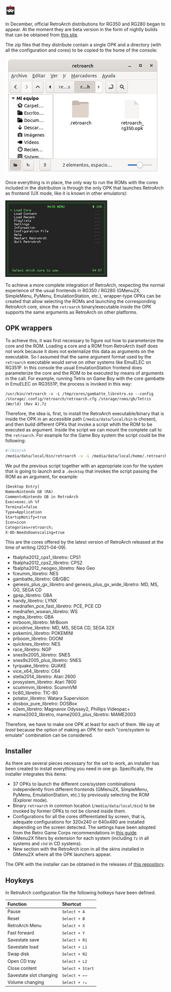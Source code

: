 ![Icon](images/icon.png)

In December, official RetroArch distributions for RG350 and RG280 began to appear. At the moment they are beta version in the form of nightly builds that can be obtained from [this site](https://buildbot.libretro.com/nightly/dingux/mips32/).

The zip files that they distribute contain a single OPK and a directory (with all the configuration and cores) to be copied to the home of the console:

![Files](images/files.png)

Once everything is in place, the only way to run the ROMs with the cores included in the distribution is through the only OPK that launches RetroArch as frontend (UX mode, like it is known in other emulators):

![Frontend](images/frontend.png)

To achieve a more complete integration of RetroArch, respecting the normal experience of the usual frontends in RG350 / RG280 (GMenu2X, SimpleMenu, PyMenu, EmulationStation, etc.), wrapper-type OPKs can be created that allow selecting the ROMs and launching the corresponding RetroArch core, since the `retroarch` binary/executable inside the OPK supports the same arguments as RetroArch on other platforms.

## OPK wrappers

To achieve this, it was first necessary to figure out how to parameterize the core and the ROM. Loading a core and a ROM from RetroArch itself does not work because it does not externalize this data as arguments on the executable. So I assumed that the same argument format used by the `retroarch` executable would serve on other systems like EmuELEC on RG351P. In this console the usual EmulationStation frontend does parameterize the core and the ROM to be executed by means of arguments in the call. For example, running Tetris on Game Boy with the core gambatte in EmuELEC on RG3551P, the process is invoked in this way:

```
/usr/bin/retroarch -v -L /tmp/cores/gambatte_libretro.so --config /storage/.config/retroarch/retroarch.cfg /storage/roms/gb/Tetris (World) (Rev A).7z
```

Therefore, the idea is, first, to install the RetroArch executable/binary that is inside the OPK in an accessible path (`/media/data/local/bin` is chosen), and then build different OPKs that invoke a script whith the ROM to be executed as argument. Inside the script we can mount the complete call to the `retroarch`. For example for the Game Boy system the script could be the following:

```bash
#!/bin/sh
/media/data/local/bin/retroarch -v -L /media/data/local/home/.retroarch/cores/gambatte_libretro.so --config /media/data/local/home/.retroarch/retroarch.cfg "$1"
```

We put the previous script together with an appropriate icon for the system that is going to launch and a `.desktop` that invokes the script passing the ROM as an argument, for example:

```
[Desktop Entry]
Name=Nintendo GB (RA)
Comment=Nintendo GB in RetroArch
Exec=exec.sh %f
Terminal=false
Type=Application
StartupNotify=true
Icon=icon
Categories=retroarch;
X-OD-NeedsDownscaling=true
```

This are the cores offered by the latest version of RetroArch released at the time of writing (2021-04-09).

* fbalpha2012_cps1_libretro: CPS1
* fbalpha2012_cps2_libretro: CPS2
* fbalpha2012_neogeo_libretro: Neo Geo
* fceumm_libretro: NES
* gambatte_libretro: GB/GBC
* genesis_plus_gx_libretro and genesis_plus_gx_wide_libretro: MD, MS, GG, SEGA CD
* gpsp_libretro: GBA
* handy_libretro: LYNX
* mednafen_pce_fast_libretro: PCE, PCE CD
* mednafen_wswan_libretro: WS
* mgba_libretro: GBA
* mrboom_libretro: MrBoom
* picodrive_libretro: MD, MS, SEGA CD, SEGA 32X
* pokemini_libretro: POKEMINI
* prboom_libretro: DOOM
* quicknes_libretro: NES
* race_libretro: NGP
* snes9x2005_libretro: SNES
* snes9x2005_plus_libretro: SNES
* tyrquake_libretro: QUAKE
* vice_x64_libretro: C64
* stella2014_libretro: Atari 2600
* prosystem_libretro: Atari 7800
* scummvm_libretro: ScummVM
* tic80_libretro: TIC-80
* potator_libretro: Watara Supervision
* dosbox_pure_libretro: DOSBox
* o2em_libretro: Magnavox Odyssey2, Phillips Videopac+
* mame2003_libretro, mame2003_plus_libretro: MAME2003

Therefore, we have to make one OPK at least for each of them. We say *at least* because the option of making an OPK for each "core/system to emulate" combination can be considered.

## Installer

As there are several pieces necessary for the set to work, an installer has been created to install everything you need in one go. Specifically, the installer integrates this items:

* 37 OPKs to launch the different core/system combinations independently from different frontends (GMenu2X, SimpleMenu, PyMenu, EmulationStation, etc.) by previously selecting the ROM (Explorer mode).
* Binary `retroarch` in common location (`/media/data/local/bin`) to be invoked by former OPKs to not be cloned inside them.
* Configurations for all the cores differentiated by screen, that is, adequate configurations for 320x240 or 640x480 are installed depending on the screen detected. The settings have been adopted from the Retro Game Corps recommendations in [this guide](https://retrogamecorps.com/2020/12/24/guide-retroarch-on-rg350-and-rg280-devices/).
* GMenu2X filters by extension for each system (including `7z` in all systems and `chd` in CD systems).
* New section with the RetroArch icon in all the skins installed in GMenu2X where all the OPK launchers appear.

The OPK with the installer can be obtained in the releases of [this repository](https://github.com/eduardofilo/RG350_ra_installer/releases/latest).

## Hoykeys

In RetroArch configuration file the following hotkeys have been defined.

|Function|Shortcut|
|:-------|:-------|
|Pause|`Select + A`|
|Reset|`Select + B`|
|RetroArch Menu|`Select + X`|
|Fast forward|`Select + Y`|
|Savestate save|`Select + R1`|
|Savestate load|`Select + L1`|
|Swap disk|`Select + R2`|
|Open CD tray|`Select + L2`|
|Close content|`Select + Start`|
|Savestate slot changing|`Select + ←→`|
|Volume changing|`Select + ↑↓`|
